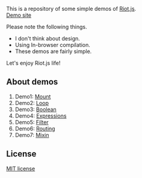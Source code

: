 This is a repository of some simple demos of [Riot.js](http://riotjs.com/).  
[Demo site](https://k-kuwahara.github.io/riot-demos/)

Please note the following things.

- I don't think about design.
- Using In-browser compilation.
- These demos are fairly simple.

Let's enjoy Riot.js life!


## About demos
1. Demo1: [Mount](https://github.com/k-kuwahara/riot-demos/blob/master/mount/index.html)
2. Demo2: [Loop](https://github.com/k-kuwahara/riot-demos/blob/master/loop/index.html)
3. Demo3: [Boolean](https://github.com/k-kuwahara/riot-demos/blob/master/boolean/index.html)
4. Demo4: [Expressions](https://github.com/k-kuwahara/riot-demos/blob/master/expressions/index.html)
5. Demo5: [Filter](https://github.com/k-kuwahara/riot-demos/blob/master/filter/index.html)
6. Demo6: [Routing](https://github.com/k-kuwahara/riot-demos/blob/master/routing/index.html)
7. Demo7: [Mixin](https://k-kuwahara.github.io/riot-demos/mixin/)

## License
[MIT license](https://github.com/k-kuwahara/riot-demos/blob/master/LICENSE.md)
